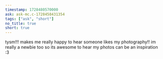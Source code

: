 ```yaml
---
timestamp: 1728480570000
ask: ask-mc.c-1728458431354
tags: ["ask", "short"]
no_title: true
short: true
---
```

tysm!!! makes me really happy to hear someone likes my photography!! im really a newbie too so its awesome to hear my photos can be an inspiration :3